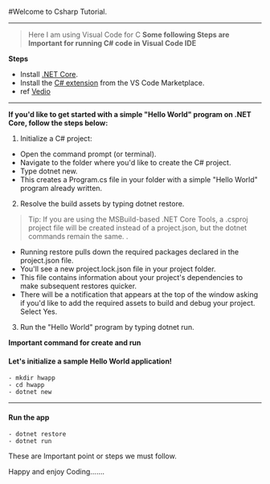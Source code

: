 #Welcome to Csharp Tutorial. 

----------

> Here I am using Visual Code for C
> **Some following Steps are Important for running C# code in Visual Code IDE**


 **Steps** 
 - Install [.NET Core](https://www.microsoft.com/net/core#windowscmd).
 - Install the  [C# extension](https://marketplace.visualstudio.com/items?itemName=ms-vscode.csharp) from the VS Code Marketplace.
 - ref [Vedio](https://channel9.msdn.com/Blogs/dotnet/Get-started-with-VS-Code-using-CSharp-and-NET-Core)
 ----------
 **If you'd like to get started with a simple "Hello World" program on .NET Core, follow the steps below:**
 
  1. Initialize a C# project:
 - Open the command prompt (or terminal).
 - Navigate to the folder where you'd like to create the C# project.
 - Type dotnet new.
 - This creates a Program.cs file in your folder with a simple "Hello World" program already written.
 
 2. Resolve the build assets by typing dotnet restore.
 >Tip: If you are using the MSBuild-based .NET Core Tools, a .csproj project file will be created instead of a project.json, but the dotnet commands remain the same. .
 - Running restore pulls down the required packages declared in the project.json file.
 - You'll see a new project.lock.json file in your project folder.
 - This file contains information about your project's dependencies to make subsequent restores quicker.
 - There will be a notification that appears at the top of the window asking if you'd like to add the required assets to build and debug your project. Select Yes.
 
 3. Run the "Hello World" program by typing dotnet run.   
 

 **Important command for create and run**
 
  #### Let's initialize a sample Hello World application!

  ```command
  - mkdir hwapp
  - cd hwapp
  - dotnet new  
  ```
 
----------


  #### Run the app
  ```command
  - dotnet restore
  - dotnet run
  ```

 

 These are Important point or steps we must follow.

 Happy and enjoy Coding.......